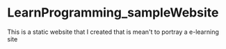 # LearnProgramming_sampleWebsite
This is a static website that I created that is mean't to portray a e-learning site

